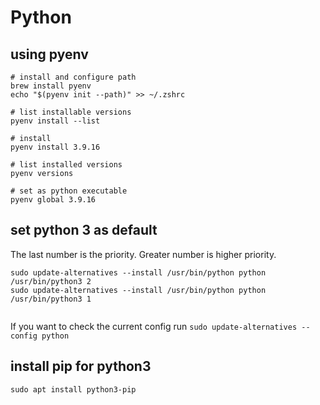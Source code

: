 # Python

## using pyenv

```shell
# install and configure path
brew install pyenv
echo "$(pyenv init --path)" >> ~/.zshrc

# list installable versions
pyenv install --list

# install
pyenv install 3.9.16

# list installed versions
pyenv versions

# set as python executable
pyenv global 3.9.16
```

## set python 3 as default

The last number is the priority. Greater number is higher priority. 

```shell
sudo update-alternatives --install /usr/bin/python python /usr/bin/python3 2
sudo update-alternatives --install /usr/bin/python python /usr/bin/python3 1
 
```

If you want to check the current config run `sudo update-alternatives --config python`

## install pip for python3

```shell
sudo apt install python3-pip
```
